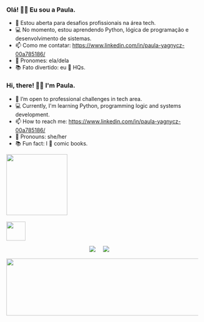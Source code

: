 ### Olá! 👩‍💻 Eu sou a Paula.

- 🚀 Estou aberta para desafios profissionais na área tech.
- 💻 No momento, estou aprendendo Python, lógica de programação e desenvolvimento de sistemas.
- 📫 Como me contatar: https://www.linkedin.com/in/paula-yagnycz-00a785186/
- 🌙 Pronomes: ela/dela
- 📚 Fato divertido: eu 💙 HQs.

### Hi, there! 👩‍💻 I'm Paula.

- 🚀 I’m open to professional challenges in tech area.
- 💻 Currently, I'm learning Python, programming logic and systems development.
- 📫 How to reach me: https://www.linkedin.com/in/paula-yagnycz-00a785186/
- 🌙 Pronouns: she/her
- 📚 Fun fact: I 💙 comic books.

<div>
  <a href="https://github.com/codepaula">
  <img height="160em" src="https://github-readme-stats.vercel.app/api?username=codepaula&show_icons=true&theme=transparent">
</div>
  
<div style-"display: inline_block"><br>
  <img height="50em" src="https://cdn.jsdelivr.net/gh/devicons/devicon/icons/python/python-original-wordmark.svg" />
</div>
  
<p align="center">
 <a href="https://www.linkedin.com/in/paula-yagnycz-00a785186/"><img src="https://img.shields.io/badge/linkedin-%230077B5.svg?&style=for-the-badge&logo=linkedin&logoColor=white" /></a>&nbsp;&nbsp;&nbsp;&nbsp;
  <a href="mailto:paula.y.letras@gmail.com?subject=Came%20from%20Github"><img src="https://img.shields.io/badge/gmail-%23D14836.svg?&style=for-the-badge&logo=gmail&logoColor=white" /></a>&nbsp;&nbsp;&nbsp;&nbsp;
<p>
  
 <img src = "https://media4.giphy.com/media/4knozU8q9AXvpod9qy/giphy.gif?cid=ecf05e4762onev9ocwcg10bpylaw3thblepu27uk75jioqmt&rid=giphy.gif&ct=g" width = "1500" height = "150">
